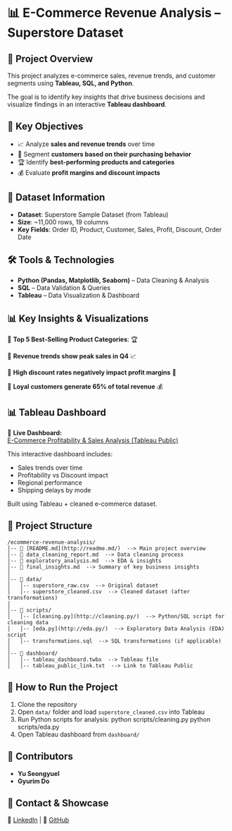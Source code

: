 

# 📊 E-Commerce Revenue Analysis – Superstore Dataset

## 🚀 Project Overview

This project analyzes e-commerce sales, revenue trends, and customer segments using **Tableau, SQL, and Python**.

The goal is to identify key insights that drive business decisions and visualize findings in an interactive **Tableau dashboard**.

## 📌 Key Objectives

- 📈 Analyze **sales and revenue trends** over time
- 🎯 Segment **customers based on their purchasing behavior**
- 🏆 Identify **best-performing products and categories**
- 💰 Evaluate **profit margins and discount impacts**

## 📂 Dataset Information

- **Dataset**: Superstore Sample Dataset (from Tableau)
- **Size**: ~11,000 rows, 19 columns
- **Key Fields**: Order ID, Product, Customer, Sales, Profit, Discount, Order Date

## 🛠 Tools & Technologies

- **Python (Pandas, Matplotlib, Seaborn)** – Data Cleaning & Analysis
- **SQL** – Data Validation & Queries
- **Tableau** – Data Visualization & Dashboard

## 📊 Key Insights & Visualizations

🔹 **Top 5 Best-Selling Product Categories**: 🏆

🔹 **Revenue trends show peak sales in Q4** 📈

🔹 **High discount rates negatively impact profit margins** 🚨

🔹 **Loyal customers generate 65% of total revenue** 💰

## 📊 Tableau Dashboard

🚀 **Live Dashboard:**  
[E-Commerce Profitability & Sales Analysis (Tableau Public)](https://public.tableau.com/app/profile/gyurim.do5434/viz/E-CommerceProfitabilitySalesAnalysis/ProfitabilityShippingDashboard?publish=yes)

This interactive dashboard includes:
- Sales trends over time
- Profitability vs Discount impact
- Regional performance
- Shipping delays by mode

Built using Tableau + cleaned e-commerce dataset.


## 📁 Project Structure
```
/ecommerce-revenue-analysis/
│-- 📄 [README.md](http://readme.md/)  --> Main project overview
│-- 📄 data_cleaning_report.md  --> Data cleaning process
│-- 📄 exploratory_analysis.md  --> EDA & insights
│-- 📄 final_insights.md  --> Summary of key business insights
│
│-- 📂 data/
│   │-- superstore_raw.csv  --> Original dataset
│   │-- superstore_cleaned.csv  --> Cleaned dataset (after transformations)
│
│-- 📂 scripts/
│   │-- [cleaning.py](http://cleaning.py/)  --> Python/SQL script for cleaning data
│   │-- [eda.py](http://eda.py/)  --> Exploratory Data Analysis (EDA) script
│   │-- transformations.sql  --> SQL transformations (if applicable)
│
│-- 📂 dashboard/
│   │-- tableau_dashboard.twbx  --> Tableau file
│   │-- tableau_public_link.txt  --> Link to Tableau Public
```
## 📜 How to Run the Project

1. Clone the repository
2. Open `data/` folder and load `superstore_cleaned.csv` into Tableau
3. Run Python scripts for analysis: python scripts/cleaning.py python scripts/eda.py
4. Open Tableau dashboard from `dashboard/`

## 🤝 Contributors

- **Yu Seongyuel** 
- **Gyurim Do** 

## 📢 Contact & Showcase

📌 [LinkedIn](https://www.linkedin.com/in/gyurimdo/) | 📌 [GitHub](https://github.com/GYURIMDO)
